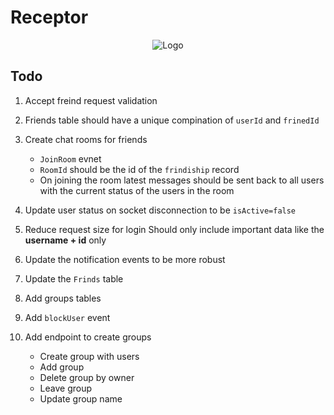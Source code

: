 # Receptor 

<p align="center"> 
   <img src="https://user-images.githubusercontent.com/72753578/184505174-f7e48f25-6810-40d2-b7cb-8ae5ee151eb2.png" alt="Logo" title="Receptor"/>
</p>

## Todo

1. Accept freind request validation
2. Friends table should have a unique compination of `userId` and `frinedId`
3. Create chat rooms for friends

   - `JoinRoom` evnet
   - `RoomId` should be the id of the `frindiship` record
   - On joining the room latest messages should be sent back to all users with the current status of the users in the room

4. Update user status on socket disconnection to be `isActive=false`
5. Reduce request size for login
   Should only include important data like the **username + id** only
6. Update the notification events to be more robust
7. Update the `Frinds` table
8. Add groups tables
9. Add `blockUser` event
10. Add endpoint to create groups
    - Create group with users
    - Add group
    - Delete group by owner
    - Leave group
    - Update group name
